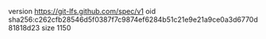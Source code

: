 version https://git-lfs.github.com/spec/v1
oid sha256:c262cfb28546d5f0387f7c9874ef6284b51c21e9e21a9ce0a3d6770d81818d23
size 1150
